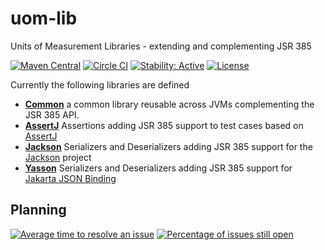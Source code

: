 uom-lib
========

Units of Measurement Libraries - extending and complementing JSR 385

[![Maven Central](https://maven-badges.herokuapp.com/maven-central/tech.uom.lib/uom-lib/badge.svg)](https://maven-badges.herokuapp.com/maven-central/tech.uom.lib/uom-lib)
[![Circle CI](https://circleci.com/gh/unitsofmeasurement/uom-lib.svg?style=svg)](https://circleci.com/gh/unitsofmeasurement/uom-lib) 
[![Stability: Active](https://masterminds.github.io/stability/active.svg)](https://masterminds.github.io/stability/active.html)
[![License](http://img.shields.io/badge/license-BSD3-blue.svg)](http://opensource.org/licenses/BSD-3-Clause)


Currently the following libraries are defined

* [**Common**](common) a common library reusable across JVMs complementing the JSR 385 API.
* [**AssertJ**](assertj) Assertions adding JSR 385 support to test cases based on [AssertJ](http://joel-costigliola.github.io/assertj/)
* [**Jackson**](jackson) Serializers and Deserializers adding JSR 385 support for the [Jackson](https://github.com/FasterXML/jackson) project
* [**Yasson**](yasson) Serializers and Deserializers adding JSR 385 support for [Jakarta JSON Binding](http://json-b.net/)

Planning
------------
[![Average time to resolve an issue](http://isitmaintained.com/badge/resolution/unitsofmeasurement/uom-lib.svg)](http://isitmaintained.com/project/unitsofmeasurement/uom-lib "Average time to resolve an issue")
[![Percentage of issues still open](http://isitmaintained.com/badge/open/unitsofmeasurement/uom-lib.svg)](http://isitmaintained.com/project/unitsofmeasurement/uom-lib "Percentage of issues still open")
